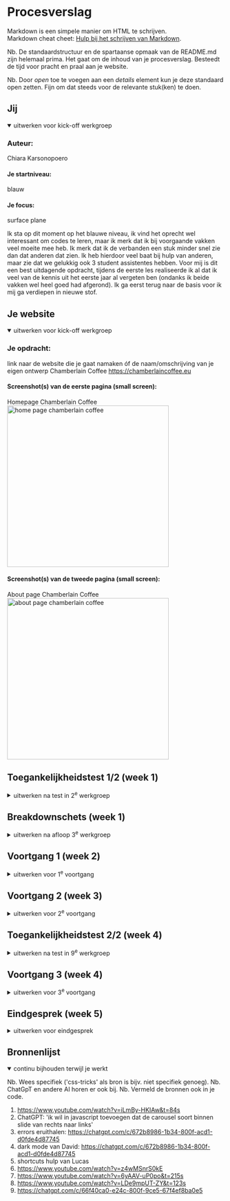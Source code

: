 # Procesverslag
Markdown is een simpele manier om HTML te schrijven.  
Markdown cheat cheet: [Hulp bij het schrijven van Markdown](https://github.com/adam-p/markdown-here/wiki/Markdown-Cheatsheet).

Nb. De standaardstructuur en de spartaanse opmaak van de README.md zijn helemaal prima. Het gaat om de inhoud van je procesverslag. Besteedt de tijd voor pracht en praal aan je website.

Nb. Door *open* toe te voegen aan een *details* element kun je deze standaard open zetten. Fijn om dat steeds voor de relevante stuk(ken) te doen.





## Jij

<details open>
  <summary>uitwerken voor kick-off werkgroep</summary>

  ### Auteur:
  Chiara Karsonopoero

  #### Je startniveau:
  blauw

  #### Je focus:
  surface plane
 
</details>
Ik sta op dit moment op het blauwe niveau, ik vind het oprecht wel interessant om codes te leren, maar ik merk dat ik bij voorgaande vakken veel moeite mee heb. Ik merk dat ik de verbanden een stuk minder snel zie dan dat anderen dat zien. Ik heb hierdoor veel baat bij hulp van anderen, maar zie dat we gelukkig ook 3 student assistentes hebben. Voor mij is dit een best uitdagende opdracht, tijdens de eerste les realiseerde ik al dat ik veel van de kennis uit het eerste jaar al vergeten ben (ondanks ik beide vakken wel heel goed had afgerond). Ik ga eerst terug naar de basis voor ik mij ga verdiepen in nieuwe stof.




## Je website

<details open>
  <summary>uitwerken voor kick-off werkgroep</summary>

  ### Je opdracht:
  link naar de website die je gaat namaken óf de naam/omschrijving van je eigen ontwerp 
  Chamberlain Coffee
  https://chamberlaincoffee.eu 

  #### Screenshot(s) van de eerste pagina (small screen): 
  Homepage Chamberlain Coffee
  <img src="readme-images/home-chamberlaincoffee-screenshot.png" width="375px" alt="home page chamberlain coffee">

  #### Screenshot(s) van de tweede pagina (small screen):
  About page Chamberlain Coffee 
  <img src="readme-images/about-chamberlaincoffee-screenshot.png" width="375px" alt="about page chamberlain coffee">
 
</details>



## Toegankelijkheidstest 1/2 (week 1)

<details>
  <summary>uitwerken na test in 2<sup>e</sup> werkgroep</summary>

  ### Bevindingen
  Lijst met je bevindingen die in de test naar voren kwamen:
- er wordt alles voorgelezen. het stopt niet vanzelf. zolang je nergens op klikt blijft het maar doorgaan. dit kan best overprikkelend zijn.
- er wordt voorgelezen wat je aan het typen bent
- veel minder orde dan normaal gebruik
- heel chaotisch. je moet het goed onder de knie hebben wil je hier gemakkelijk doorheen navigeren.
- op de google pagina gaat dit een stuk rustiger. duidelijker hoe en wat de inhoud van de pagina is. 
- op de site hoor je constant "voer engels in afbeelding met codes erbij
- echt elke handeling die je uitvoer wordt opgenoemd
- kost veel meer tijd om iets te vinden omdat alles 1 voor 1 moet worden opgenoemd
- aan het begin ging die ook alles in de search balk opnoemen. iets wat niet handig is als dit elke keer weer opnieuw gebeurd.

</details>



## Breakdownschets (week 1)

<details>
  <summary>uitwerken na afloop 3<sup>e</sup> werkgroep</summary>

  ### de hele pagina: 
zie eindgesprek week 5 onderaan de pagina
</details>





## Voortgang 1 (week 2)

<details>
  <summary>uitwerken voor 1<sup>e</sup> voortgang</summary>

  ### Stand van zaken
  hier dit ging goed & dit was lastig (neem ook screenshots op van delen van je website en code)
Ik heb een begin gemaakt aan de website pagina 1 (desktop formaat). Ik herkende veel elementen van een website die ik in jaar 1 heb gemaakt voor inleiding programmeren dus die kennis heb ik handig in kunnen zetten voor dit vak. Zo heb ik in 1 sessie de nav opgezet, groot deel van de body incl content en posititioneringen. Omdat ik telkens voortgang zag motiveerde dit mij om door te gaan. Ik vind het fijn dat je gelijk ziet waar je mee bezig bent en dat iets werkt. Hetgeen waar ik tegenaan liep was de css voor de tekst. Ik merkte dat wanneer ik de CSS van een UL aanpaste, dit voor elke UL geldt. Dit wilde ik alleen voor een bepaalde lijst, maar wist niet goed hoe ik dit moest aanpakken. Ik had uit de les onthouden dat nth-of-type hier een mogelijke oplossing voor zou kunnen bieden, maar in mijn geval deed dat niet wat ik wilde. Ondanks ik de nth-of-type had gespecificeerd op (1), had dit alsnog toepassing op elke UL. Deze vraag heb ik onthouden voor in het Voortgangsgesprek.

  ### Agenda voor meeting
  samen met je groepje opstellen

Vragen:
1. Hoe kan je de CSS specifeceren dat het alleen betrekking heeft op bepaalde elementen en niet alle?
2. Wanneer section en wanneer class gebruiken?
3. Bij mijn 'bestsellers' heb ik 4 onderdelen. Ik wil ze 2x2 onder elkaar. Hoe doe ik dat?


  ### Verslag van meeting
  hier na afloop snel de uitkomsten van de meeting vastleggen
- position relative gebruiken
- Class heet product en met betrekking op p die je een andere kleur wilt geven
.product p {
Color: white;
}
- Shop bestsellers: via grid onder elkaar zetten

</details>





## Voortgang 2 (week 3)

<details>
  <summary>uitwerken voor 2<sup>e</sup> voortgang</summary>

  ### Stand van zaken
  hier dit ging goed & dit was lastig (neem ook screenshots op van delen van je website en code)
  
In deze week was ik erachter gekomen dat ik mijn site op mobiel formaat moest maken (en niet desktop wat ik had gedaan). Dit was volledig langs mij gegaan en hier baalde ik erg van. Ik had inmiddels al grotendeels van mijn eerste pagina af, maar wanneer ik dit omzette naar mobiel klopte er niks meer van de verhoudingen. Ik ben hiervoor naar de docent gestapt en het antwoord op mijn situatie (waar ik al bang voor was) was dat ik het beste opnieuw kon beginnen. Hier zakte de moed mij eerlijk gezegd wel een beetje in de schoenen. Ik had er veel tijd ingestoken en had het idee dat ik al goed op dreef was, en om vervolgens dit te horen is wel taai. Hierdoor had ik ook een stuk minder motivatie en merkte ik dat ik deze opdracht ging uitstellen. 
Een les later legde ik de situatie voor aan een van de student assistentes en die vertelde mij dat het helemaal niet nodig was om opnieuw te beginnen, maar dat ik hele stukken code gewoon kon kopieren. Zelf wist ik hier niet goed een begin mee te maken, maar gelukkig werd ik goed geholpen om een begin op te zetten. Van hieruit kon ik zelf verder en zag ik dat al het werk toch niet voor niks was geweest. Hierdoor kwam de motivatie gelukkig weer wat meer in mij op. Thuis, in het weekend, ben ik verder aan de slag gegaan met de vormgeving van de site om alles juist te positioneren.


  <img src="readme-images/webversie1-screenshot.png" width="375px" alt="versie 1">

  ### Agenda voor meeting
  samen met je groepje opstellen
Omdat Demi en ik maar met z'n tweeen waren met twee studenten assistentes hebben wij niet van te voren de vragen uitgeschreven op een lijstje, maar on the spot onze vragen gesteld. We hadden hier een soort 1 op 1 begeleiding wat heel fijn was. Ze hebben meegekeken en handige linkjes doorgestuurd die van toepassing zouden kunnen komen voor onze sites. 

  ### Verslag van meeting
  hier na afloop snel de uitkomsten van de meeting vastleggen

- Carrousel: grote section: overflow x scroll > we hebben dit samen gelijk toegepast binnen mijn code. zelf heb ik gespeeld met de css hiervoor tot het werd als hoe ik het wilde.
- Ik heb van de student assistente een linkje voor een video doorgestuurd gekregen via teams voor de javascript (https://www.youtube.com/watch?v=iLmBy-HKIAw&t=84s)
- rude dark light mode
- Codepen opdrachten voor surface 


</details>





## Toegankelijkheidstest 2/2 (week 4)

<details>
  <summary>uitwerken na test in 9<sup>e</sup> werkgroep</summary>

  ### Bevindingen
  Lijst met je bevindingen die in de test naar voren kwamen (geef ook aan wat er verbeterd is):

</details>





## Voortgang 3 (week 4)

<details>
  <summary>uitwerken voor 3<sup>e</sup> voortgang</summary>

  ### Stand van zaken
  hier dit ging goed & dit was lastig (neem ook screenshots op van delen van je website en code)
 Ik was helaas ziek tijdens het laatste voortgangsgesprek. Ik baalde hier wel van aangezien ik nog een lijstje met vragen had opgesteld over de week om te stellen. Ook had het feit dat ik ziek was invloed op mijn mondeling, ik lag het hele weekend met koorts thuis en voelde mij ook niet goed genoeg om op locatie te komen voor het mondelingsgesprek. Hierdoor liep het door naar mijn herkansing. (zie week 5 voor die update) 
 Na het berichten van mijn afwezigheid kwamen we tot de conclusie dat mijn github repository niet update wanneer ik de changes commit in VScode (terwijl ik dit schrijf ben ik er nogsteeds niet achter waar dit aan kan liggen). Ondanks dat heb ik gewoon verder gewerkt aangezien ik gelukkig wel op mijn live server alle veranderingen en voortgang kon zien. 
 Wel ben ik verder gaan werken aan de opdracht. Ik ben begonnen aan pagina 2 en alles daarvan in html gezet, omdat ik er lekker in zat heb ik ook gelijk het grootste deel van de css daarvan gedaan. ik kon een fijn voorbeeld nemen aan mijn index pagina, waardoor deze pagina ook een stuk vlotter ging.

  ### Agenda voor meeting
  samen met je groepje opstellen

Vragen voortgangsgesprek:
1. Eigen font erin zetten?
2. Javascript checken of ik het goed heb gedaan
3. Mag ik die classes gebruiken voor de text carrousel?
4. Text carrousel help kijk
5. Position fixed voor de navigatie? Werkt niet?
6. Border radius bij video past ie alleen toe op de onderkant, niet bovenkant

  ### Verslag van meeting
  hier na afloop snel de uitkomsten van de meeting vastleggen

 Ik heb uiteindelijk een deel van de vragen met hulp van ChatGPT kunnen oplossen. Toch wel fijn dat zo'n AI op elk moment je even te hulp kan schieten. Daarnaast heb ik Thomas de studentassistent gevraagd om naar mijn javascript te kijken en hij vertelde mij dat dat allemaal in orde was. De position fixed hebben we samen naar gekeken maar wanneer we dat toepasten op de navigatie bleef het wel in beeld, maar veranderde de hele nav. Wanneer we de vormgeving hiervan veranderde, deed de fixed het ook gelijk niet meer. We hebben hier een tijd mee geprobeerd, maar uiteindelijk besloten om het er weer uit te halen. Het zorgde namelijk voor meer problemen dan dat het voortgang bracht. 
 Wat betreft de eigen font, ben ik erachter gekomen hoe dit moest (iets dat ik alweer was vergeten uit het eerste jaar), maar kwam erachter dat je moest betalen om die font te kunnen gebruiken. Ik heb voor alle fonts op de site een alternatief gevonden. Hiervoor was een extensie downloaden niet nodig dus heb ik die gelijk in mijn CSS kunnen zetten.

Op dit moment staat alle content erin en vormgegeven met css. Ik heb de repository gelukkig zelf kunnen fixen na heel wta uit te proberen. Het bleek dat de nieuwe files nog niet gekoppeld waren en nadat ik dit had gefixt was ook via github mijn site te bekijken. Wel moet ik nog aanpassen dat de img's bekeken kunnen worden. Dit is namelijk nu nog niet het geval, je ziet alleen het feit dat er een img moet staan met de alt tekst erbij. Hierbij heb ik hulp aan Thomas gevraagd die mij via facetime verder gaat helpen.

</details>





## Eindgesprek (week 5)

<details>
  <summary>uitwerken voor eindgesprek</summary>

de dag voor de herkansing deadline heb ik nog een teams meeting met Thomas ingepland. ik had voor de meeting al gezorgd dat alles in orde was en de code compleet en alleen de laatste vragen en dubbelcheck even samen konden doorlopen. dit was heel fijn en gaf mij ook extra vertrouwen. de oplossing voor de img's op de repository bleek dat ik een . (punt) was vergeten en dat het mapje telkens niet werd aangeroepen. hier kwamen we gelukkig snel achter en heb dit daarmee opgelost. ook heb ik de surfaceplanes laten zien die ik heb uitgewerkt waar hij tevreden over was. 
Ik heb uiteindelijk alles bij elkaar veel tijd in dit vak gestoken, ik merkte dat ik dit het lastigste vak tot nu toe vind op CMD. Als ik mijn werk vergelijk met anderen is het niet waar ik hoopte te zijn, maar als ik kijk naar mijn eigen ontwikkeling van waar ik in week 1 mee begon en wat ik nu neerzet ben ik heel tevreden. 

  ### Je uitkomst - karakteristiek screenshots:
  <img src="readme-images/hamburger-ss.png" width="375px" alt="hamburger menu">


  ### Dit ging goed/Heb ik geleerd: 
  Korte omschrijving met plaatjes
ik heb het meeste geleerd van het css vormgeven. hoe je specifieke codes uit html kan aanslaan en in css kan vormgeven. op een gegeven moment bouw je de kennis van css op dat je uit je hoofd de benamingen voor bijvoorbeeld tekstdikte (font-weight) of snel een padding of margin kan toevoegen. iets wat ik eerst telkens opnieuw moest opzoeken elke keer dat ik het wilde gebruiken, maar nu kan typen alsof ik een tekst aan het typen ben. hoe meer je ervan af weet, hoe leuker het ook wordt. ik moet wel zeggen dat ik na het blok, de opdracht even heb gelaten voor wat het was, en pas voor de herkansing er weer mee verder aan de slag ging en ik merkte dat alle kennis al heel snel was verwaterd. alle basics moest ik weer elke keer opnieuw opzoeken, maar na paar dagen had ik dit ook weer onder de knie. 


  ### Dit was lastig/Is niet gelukt:
  Korte omschrijving met plaatjes
  - iets waarvan ik achteraf veel baat bij zou hebben gehad is de breakdown maken van de pagina's. ik heb deze opdracht over het hoofd gezien, wat best zonde is. ik had week 1 read.me verder wel bijgehouden en later ook niet meer naar week 1 omgekeken. als ik een duidelijke breakdown voor mijzelf had gemaakt zou ik veel meer overzicht hebben het opstellen van de html en daarbij denk ik misschien ook wat meer overzicht in mijn css. vanwege het feit dat ik dit niet op het begin heb gedaan, laat ik het ook hierbij en heb ik besloten het niet alsnog achteraf te maken, aangezien dat weinig zin heeft nu ik mijn site al af heb. ik neem dit wel zeker mee naar volgende keer dat ik echt ga beginnen met een breakdown schets maken om het mijzelf een stuk makkelijker en overzichtelijker te maken.

- daarnaast iets dat mij niet volledig is gelukt is het full frame maken van de site. ik begon met een webversie en ben daarna overgegaan naar mobiel. ik heb dit in een nieuw html bestand gedaan, maar de breedte van de website bleef wijder dan normaal. ook als ik in css width op 100% zet komt het wel overeen met mobiele versie. ik heb aan de studentassistentes gevraagd of dit een probleem was maar gelukkig vertelde zij mij dat zolang de afmetingen kloppen wanneer je doorklikt en de pagina refresht klopt, het allemaal wel oke is. 

</details>





## Bronnenlijst

<details open>
  <summary>continu bijhouden terwijl je werkt</summary>

  Nb. Wees specifiek ('css-tricks' als bron is bijv. niet specifiek genoeg). 
  Nb. ChatGpT en andere AI horen er ook bij.
  Nb. Vermeld de bronnen ook in je code.

  1.  https://www.youtube.com/watch?v=iLmBy-HKIAw&t=84s
  2. ChatGPT: 'ik wil in javascript toevoegen dat de carousel soort binnen slide van rechts naar links'
  3. errors eruithalen: https://chatgpt.com/c/672b8986-1b34-800f-acd1-d0fde4d87745
  4. dark mode van David: https://chatgpt.com/c/672b8986-1b34-800f-acd1-d0fde4d87745 
  5. shortcuts hulp van Lucas
  6. https://www.youtube.com/watch?v=z4wMSnrS0kE
  7. https://www.youtube.com/watch?v=6yAAV-uP0po&t=215s
  8. https://www.youtube.com/watch?v=LDe9mpUT-ZY&t=123s
  9. https://chatgpt.com/c/66f40ca0-e24c-800f-9ce5-67f4ef8ba0e5

</details>

